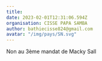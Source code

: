 ```yaml
---
title: 
date: 2023-02-01T12:31:06.594Z
organisation: CISSE PAPA SAMBA
author: bathiecisse824@gmail.com
avatar: "/img/pays/SN.svg"
---
```


Non au 3ème mandat de Macky Sall